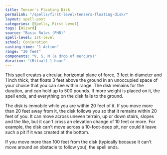```yaml
---
title: Tenser's Floating Disk
permalink: "/spells/first-level/tensers-floating-disk/"
layout: spell-post
categories: [Spells, First Level]
tags: [Wizard]
source: "Basic Rules (PHB)"
spell-level: 1st-level
school: Conjuration
casting-time: "1 Action"
range: "30 feet"
components: "V, S, M (a drop of mercury)"
duration: "(Ritual) 1 hour"
---
```


This spell creates a circular, horizontal plane of force, 3 feet in diameter and 1 inch thick, that floats 3 feet above the ground in an unoccupied space of your choice that you can see within range. The disk remains for the duration, and can hold up to 500 pounds. If more weight is placed on it, the spell ends, and everything on the disk falls to the ground.

The disk is immobile while you are within 20 feet of it. If you move more than 20 feet away from it, the disk follows you so that it remains within 20 feet of you. It can move across uneven terrain, up or down stairs, slopes and the like, but it can't cross an elevation change of 10 feet or more. For example, the disk can't move across a 10-foot-deep pit, nor could it leave such a pit if it was created at the bottom.

If you move more than 100 feet from the disk (typically because it can't move around an obstacle to follow you), the spell ends.